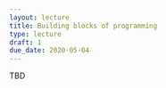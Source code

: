 ```yaml
---
layout: lecture
title: Building blocks of programming
type: lecture
draft: 1
due_date: 2020-05-04
---
```


TBD